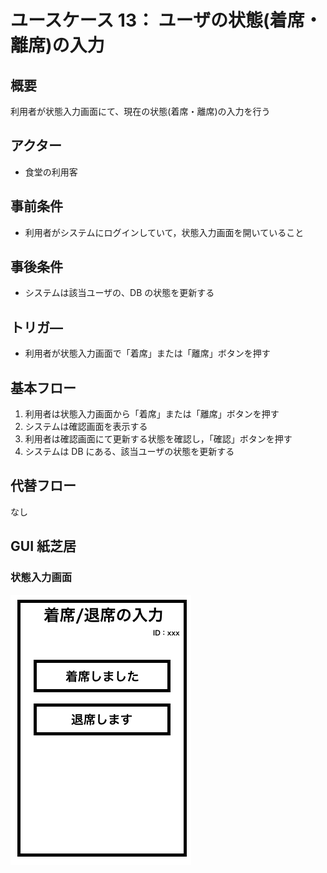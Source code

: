 # ユースケース 13： ユーザの状態(着席・離席)の入力

## 概要

利用者が状態入力画面にて、現在の状態(着席・離席)の入力を行う

## アクター

- 食堂の利用客

## 事前条件

- 利用者がシステムにログインしていて，状態入力画面を開いていること

## 事後条件

- システムは該当ユーザの、DB の状態を更新する

## トリガ―

- 利用者が状態入力画面で「着席」または「離席」ボタンを押す

## 基本フロー

1. 利用者は状態入力画面から「着席」または「離席」ボタンを押す
2. システムは確認画面を表示する
3. 利用者は確認画面にて更新する状態を確認し，「確認」ボタンを押す
4. システムは DB にある、該当ユーザの状態を更新する

## 代替フロー

なし

## GUI 紙芝居

### 状態入力画面

<img src="./img/InputSit.png">
